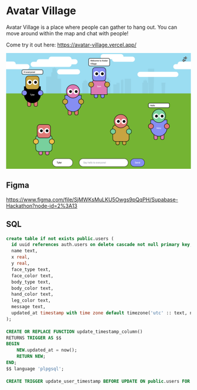 # Avatar Village

Avatar Village is a place where people can gather to hang out. You can move around within the map and chat with people!

Come try it out here: https://avatar-village.vercel.app/

![Main Visual](https://raw.githubusercontent.com/dshukertjr/avatar-village/main/img/visual.png)

## Figma

https://www.figma.com/file/SjMWKsMuLKU5Owgs9pQqPH/Supabase-Hackathon?node-id=2%3A13

## SQL

```sql
create table if not exists public.users (
  id uuid references auth.users on delete cascade not null primary key,
  name text,
  x real,
  y real,
  face_type text,
  face_color text,
  body_type text,
  body_color text,
  hand_color text,
  leg_color text,
  message text,
  updated_at timestamp with time zone default timezone('utc' :: text, now()) not null
);

CREATE OR REPLACE FUNCTION update_timestamp_column()
RETURNS TRIGGER AS $$
BEGIN
    NEW.updated_at = now();
    RETURN NEW;
END;
$$ language 'plpgsql';

CREATE TRIGGER update_user_timestamp BEFORE UPDATE ON public.users FOR EACH ROW EXECUTE PROCEDURE  update_timestamp_column();

```
